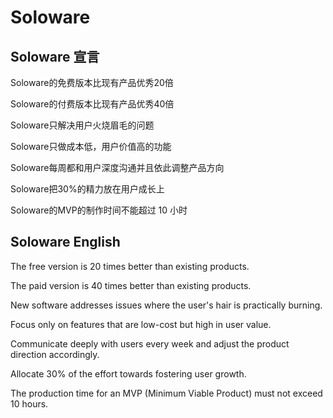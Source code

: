 # Soloware

## Soloware 宣言

Soloware的免费版本比现有产品优秀20倍

Soloware的付费版本比现有产品优秀40倍

Soloware只解决用户火烧眉毛的问题

Soloware只做成本低，用户价值高的功能

Soloware每周都和用户深度沟通并且依此调整产品方向

Soloware把30%的精力放在用户成长上

Soloware的MVP的制作时间不能超过 10 小时

## Soloware English

The free version is 20 times better than existing products.

The paid version is 40 times better than existing products.

New software addresses issues where the user's hair is practically burning.

Focus only on features that are low-cost but high in user value.

Communicate deeply with users every week and adjust the product direction accordingly.

Allocate 30% of the effort towards fostering user growth.

The production time for an MVP (Minimum Viable Product) must not exceed 10 hours.
